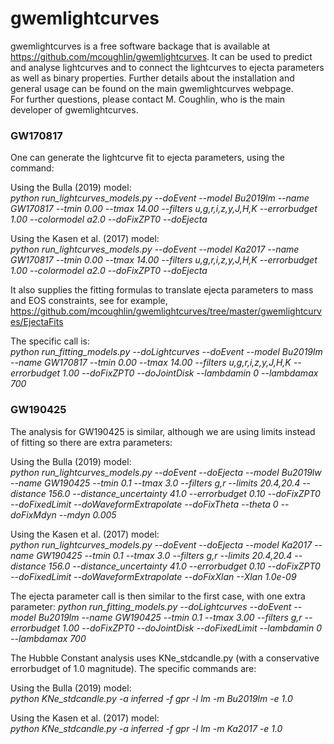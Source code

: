 # gwemlightcurves  

gwemlightcurves is a free software backage that is available at https://github.com/mcoughlin/gwemlightcurves. It can be used to predict and analyse lightcurves and to connect the lightcurves to ejecta parameters as well as binary properties. Further details about the installation and general usage can be found on the main gwemlightcurves webpage.  
For further questions, please contact M. Coughlin, who is the main developer of gwemlightcurves.  


### GW170817

One can generate the lightcurve fit to ejecta parameters, using the command:  

Using the Bulla (2019) model:  
*python run_lightcurves_models.py --doEvent --model Bu2019lm --name GW170817 --tmin 0.00 --tmax 14.00 --filters u,g,r,i,z,y,J,H,K --errorbudget 1.00 --colormodel a2.0  --doFixZPT0 --doEjecta*

Using the Kasen et al. (2017) model:  
*python run_lightcurves_models.py --doEvent --model Ka2017 --name GW170817 --tmin 0.00 --tmax 14.00 --filters u,g,r,i,z,y,J,H,K --errorbudget 1.00 --colormodel a2.0  --doFixZPT0 --doEjecta*

It also supplies the fitting formulas to translate ejecta parameters to mass and EOS constraints, see for example,
https://github.com/mcoughlin/gwemlightcurves/tree/master/gwemlightcurves/EjectaFits

The specific call is:  
*python run_fitting_models.py --doLightcurves --doEvent --model Bu2019lm --name GW170817 --tmin 0.00 --tmax 14.00 --filters u,g,r,i,z,y,J,H,K --errorbudget 1.00  --doFixZPT0 --doJointDisk --lambdamin 0 --lambdamax 700*

### GW190425

The analysis for GW190425 is similar, although we are using limits instead of fitting so there are extra parameters:  

Using the Bulla (2019) model:  
*python run_lightcurves_models.py --doEvent --doEjecta --model Bu2019lw --name GW190425 --tmin 0.1 --tmax 3.0 --filters g,r --limits 20.4,20.4 --distance 156.0 --distance_uncertainty 41.0 --errorbudget 0.10 --doFixZPT0 --doFixedLimit --doWaveformExtrapolate --doFixTheta --theta 0 --doFixMdyn --mdyn 0.005*

Using the Kasen et al. (2017) model:  
*python run_lightcurves_models.py --doEvent --doEjecta --model Ka2017 --name GW190425 --tmin 0.1 --tmax 3.0 --filters g,r --limits 20.4,20.4 --distance 156.0 --distance_uncertainty 41.0 --errorbudget 0.10 --doFixZPT0 --doFixedLimit --doWaveformExtrapolate --doFixXlan --Xlan 1.0e-09*

The ejecta parameter call is then similar to the first case, with one extra parameter:
*python run_fitting_models.py --doLightcurves --doEvent --model Bu2019lm --name GW190425 --tmin 0.1 --tmax 3.00 --filters g,r --errorbudget 1.00  --doFixZPT0 --doJointDisk --doFixedLimit --lambdamin 0 --lambdamax 700*


The Hubble Constant analysis uses KNe_stdcandle.py (with a conservative errorbudget of 1.0 magnitude). The specific commands are:  

Using the Bulla (2019) model:  
*python KNe_stdcandle.py -a inferred -f gpr -l lm -m Bu2019lm -e 1.0*

Using the Kasen et al. (2017) model:  
*python KNe_stdcandle.py -a inferred -f gpr -l lm -m Ka2017 -e 1.0*

